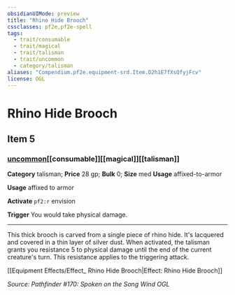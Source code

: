 ```yaml
---
obsidianUIMode: preview
title: "Rhino Hide Brooch"
cssclasses: pf2e,pf2e-spell
tags:
  - trait/consumable
  - trait/magical
  - trait/talisman
  - trait/uncommon
  - category/talisman
aliases: "Compendium.pf2e.equipment-srd.Item.D2h1E7fXsQfyjFcv"
license: OGL
---
```

# Rhino Hide Brooch
## Item 5
### [uncommon](uncommon "Uncommon Rarity Trait")[[consumable]][[magical]][[talisman]]

**Category** talisman; 
**Price** 28 gp; 
**Bulk** 0; **Size** med
**Usage** affixed-to-armor

**Usage** affixed to armor

**Activate** `pf2:r` envision

**Trigger** You would take physical damage.

* * *

This thick brooch is carved from a single piece of rhino hide. It's lacquered and covered in a thin layer of silver dust. When activated, the talisman grants you resistance 5 to physical damage until the end of the current creature's turn. This resistance applies to the triggering attack.

[[Equipment Effects/Effect_ Rhino Hide Brooch|Effect: Rhino Hide Brooch]]

*Source: Pathfinder #170: Spoken on the Song Wind*
*OGL*